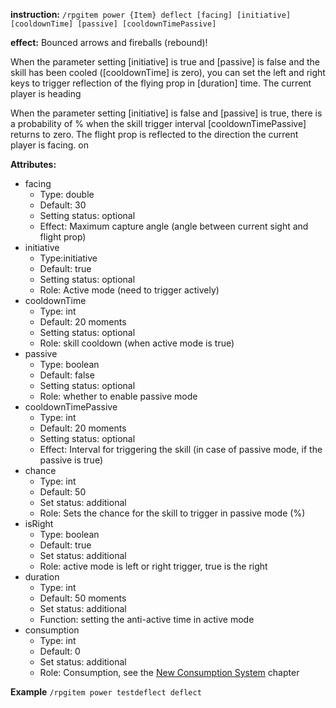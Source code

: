 **instruction:**
`/rpgitem power {Item} deflect [facing] [initiative] [cooldownTime] [passive] [cooldownTimePassive]`

**effect:**
  Bounced arrows and fireballs (rebound)!

  When the parameter setting [initiative] is true and [passive] is false and the skill has been cooled ([cooldownTime] is zero), you can set the left and right keys to trigger reflection of the flying prop in [duration] time. The current player is heading

  When the parameter setting [initiative] is false and [passive] is true, there is a probability of <chance>% when the skill trigger interval [cooldownTimePassive] returns to zero. The flight prop is reflected to the direction the current player is facing. on
  

**Attributes:**
- facing
  - Type: double
  - Default: 30
  - Setting status: optional
  - Effect: Maximum capture angle (angle between current sight and flight prop)
- initiative
  - Type:initiative
  - Default: true
  - Setting status: optional
  - Role: Active mode (need to trigger actively)
- cooldownTime
  - Type: int
  - Default: 20 moments
  - Setting status: optional
  - Role: skill cooldown (when active mode is true)
- passive
  - Type: boolean
  - Default: false
  - Setting status: optional
  - Role: whether to enable passive mode
- cooldownTimePassive
  - Type: int
  - Default: 20 moments
  - Setting status: optional
  - Effect: Interval for triggering the skill (in case of passive mode, if the passive is true)
- chance
  - Type: int
  - Default: 50
  - Set status: additional
  - Role: Sets the chance for the skill to trigger in passive mode (<chance>%)
- isRight
  - Type: boolean
  - Default: true
  - Set status: additional
  - Role: active mode is left or right trigger, true is the right
- duration
  - Type: int
  - Default: 50 moments
  - Set status: additional
  - Function: setting the anti-active time in active mode
- consumption
  - Type: int
  - Default: 0
  - Set status: additional
  - Role: Consumption, see the [New Consumption System](https://github.com/NyaaCat/RPGitems-reloaded/wiki/New-durability-system) chapter

**Example**
`/rpgitem power testdeflect deflect`
